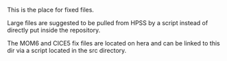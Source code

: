 This is the place for fixed files.

Large files are suggested to be pulled from HPSS by a script instead of directly put
inside the repository.

The MOM6 and CICE5 fix files are located on hera and can be linked to this dir via a script 
located in the src directory. 
